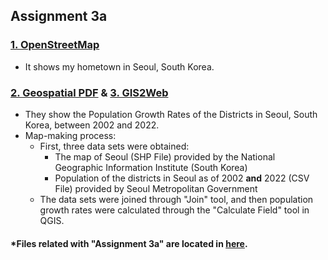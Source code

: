 ## Assignment 3a

### [1. OpenStreetMap](https://son1101.github.io/LA558_Son/assignments/assign3a/assign3a.html) 
- It shows my hometown in Seoul, South Korea.

### <a href="assign3a/assign3.pdf" target="_blank">2. Geospatial PDF</a> & [3. GIS2Web](https://son1101.github.io/LA558_Son/assignments/assign3a/qgis2web_Assign3a/index.html) 
- They show the Population Growth Rates of the Districts in Seoul, South Korea, between 2002 and 2022.
- Map-making process:
  - First, three data sets were obtained:
    - The map of Seoul (SHP File) provided by the National Geographic Information Institute (South Korea)
    - Population of the districts in Seoul as of 2002 **and** 2022 (CSV File) provided by Seoul Metropolitan Government
  - The data sets were joined through "Join" tool, and then population growth rates were calculated through the "Calculate Field" tool in QGIS. 
 
 #### *Files related with "Assignment 3a" are located in [here](https://github.com/son1101/LA558_Son).
